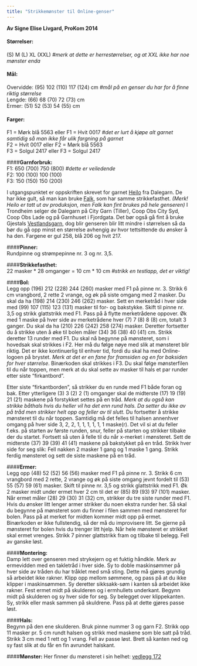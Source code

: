 ```yaml
---
title: "Strikkemønster til Online-genser"
---
```


**Av Signe Elise Livgard, ProKom 2014**

#### **Størrelser:**  
(S) M (L) XL (XXL) _#merk at dette er herrestørrelser, og at XXL ikke har noe mønster enda_

#### **Mål:**  
Overvidde: (95) 102 (110) 117 (124) cm _#mål på en genser du har for å finne riktig størrelse_  
Lengde: (66) 68 (70) 72 (73) cm  
Ermer: (51) 52 (53) 54 (55) cm  

#### **Farger:**  
F1 = Mørk blå 5563 eller F1 = Hvit 0017 _#det er lurt å kjøpe alt garnet samtidig så man ikke får ulik fargning på garnet_  
F2 = Hvit 0017 eller F2 = Mørk blå 5563  
F3 = Solgul 2417 eller F3 = Solgul 2417  

####**Garnforbruk:**  
F1: 650 (700) 750 (800) _#dette er veiledende_  
F2: 100 (100) 100 (100)  
F3: 150 (150) 150 (200)  		 

I utgangspunktet er oppskriften skrevet for garnet [Heilo](http://www.dalegarn.com/shop_yarn_detail.php?hId=76) fra Dalegarn. De har ikke gult, så man kan bruke [Falk](http://www.dalegarn.com/shop_yarn_detail.php?hId=75), som har samme strikkefasthet. _(Merk! Heilo er tatt ut av produksjon, men Falk kan fint brukes på hele genseren)_ I Trondheim selger de Dalegarn på City Garn (Tiller), Coop Obs City Syd, Coop Obs Lade og på Garnhuset i Fjordgata. Det bør også gå fint å bruke Gjestals [Vestlandsgarn](http://www.gjestal.no/index.php?option=com_content&view=article&id=64&Itemid=69), dog blir genseren blir litt mindre i størrelsen så da bør du gå opp minst en størrelse avhengig av hvor tettsittende du ønsker å ha den. Fargene er gul 258, blå 206 og hvit 217. 

####**Pinner:**  
Rundpinne og strømpepinne nr. 3 og nr. 3,5.

####**Strikkefasthet:**  
22 masker * 28 omganger = 10 cm * 10 cm _#strikk en testlapp, det er viktig!_

####**Bol:**  
Legg opp (196) 212 (228) 244 (260) masker med F1 på pinne nr. 3. Strikk 6 cm vrangbord, 2 rette 2 vrange, og øk på siste omgang med 2 masker. Du skal da ha (198) 214 (230) 246 (262) masker. Sett en merketråd i hver side med (99) 107 (115) 123 (131) masker til for- og bakstykke. Skift til pinne nr. 3,5 og strikk glattstrikk med F1. Pass på å flytte merketrådene oppover. Øk med 1 maske på hver side av merketrådene hver (7) 7 (8) 8 (8) cm, totalt 3 ganger. Du skal da ha (210) 226 (242) 258 (274) masker. Deretter fortsetter du å strikke uten å øke til bolen måler (34) 36 (38) 40 (41) cm. Strikk deretter 13 runder med F1. Du skal nå begynne på mønsteret, som i hovedsak skal strikkes i F2. Her må du følge nøye med slik at mønsteret blir riktig. Det er ikke kontinuerlig til enhver tid, fordi du skal ha med Online-logoen på brystet. _Merk at det er en fane for framsiden og en for baksiden for hver størrelse_. Binærkoden skal strikkes i F3. Du skal følge mønsterfilen til du når toppen, men merk at du skal sette av masker til hals et par runder etter siste “firkantbord”.

Etter siste “firkantborden”, så strikker du en runde med F1 både foran og bak. Etter ytterligere (3) 3 (2) 2 (1) omganger skal de midterste (17) 19 (19) 21 (21) maskene på forstykket settes på en tråd. _Merk at du også kan strikke båthals hvis du heller vil ha det enn rund hals. Da setter du ikke av på tråd men strikker helt opp og feller av til slutt._ Du fortsetter å strikke mønsteret til du når toppen. Samtidig må det felles til halsen annenhver omgang på hver side 3, 2, 2, 1, 1, 1, 1, 1, 1 maske(r). Det vil si at du feller f.eks. på starten av første runden, snur, feller på starten og strikker tilbake der du startet. Fortsett så uten å felle til du når x-merket i mønsteret. Sett de midterste (37) 39 (39) 41 (41) maskene på bakstykket på en tråd. Strikk hver side for seg slik: Fell nakken 2 masker 1 gang og 1 maske 1 gang. Strikk ferdig mønsteret og sett de siste maskene på en tråd.

####**Ermer:**  
Legg opp (48) 52 (52) 56 (56) masker med F1 på pinne nr. 3. Strikk 6 cm vrangbord med 2 rette, 2 vrange og øk på siste omgang jevnt fordelt til (53) 55 (57) 59 (61) masker. Skift til pinne nr. 3,5 og strikk glattstrikk med F1. Øk 2 masker midt under ermet hver 2 cm til det er (85) 89 (93) 97 (101) masker. Når ermet måler (28) 29 (30) 31 (32) cm, strikker du tre siste runder med F1. Hvis du ønsker litt lenger armer strikker du noen ekstra runder her. Så skal du begynne på mønsteret som du finner i filen sammen med mønsteret for bolen. Pass på at merket for midten kommer midt opp på ermet. Binærkoden er ikke fullstendig, så der må du improvisere litt. Se gjerne på mønsteret for bolen hvis du trenger litt hjelp. Når hele mønsteret er strikket skal ermet vrenges. Strikk 7 pinner glattstrikk fram og tilbake til belegg. Fell av ganske løst.

####**Montering:**  
Damp lett over genseren med strykejern og et fuktig håndkle. Merk av ermevidden med en takletråd i hver side. Sy to doble maskinsømmer på hver side av tråden du har tråklet med små sting. Dette må gjøres grundig så arbeidet ikke rakner. Klipp opp mellom sømmene, og pass på at du ikke klipper i maskinsømmen. Sy deretter sikksakk-søm i kanten så arbeidet ikke rakner. Fest ermet midt på skulderen og i ermhullets underkant. Begynn midt på skulderen og sy hver side for seg. Sy belegget over klippekanten. Sy, strikk eller mask sammen på skuldrene. Pass på at dette gjøres passe løst.


####**Hals:**  
Begynn på den ene skulderen. Bruk pinne nummer 3 og garn F2. Strikk opp 11 masker pr. 5 cm rundt halsen og strikk med maskene som ble satt på tråd. Strikk 3 cm med 1 rett og 1 vrang. Fell av passe løst. Brett så kanten ned og sy fast slik at du får en fin avrundet halskant.

####**Mønster:**
Her finner du mønsteret i sin helhet: [vedlegg 172](/attachments/172-monster.xlsx)